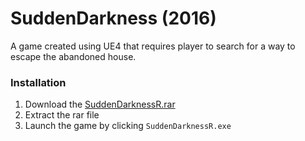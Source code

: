 # SuddenDarkness (2016)
A game created using UE4 that requires player to search for a way to escape the abandoned house.

### Installation
1. Download the [SuddenDarknessR.rar](https://drive.google.com/open?id=0B01_WRg38ctYSFNuem84TnRZaHc)
2. Extract the rar file
3. Launch the game by clicking `SuddenDarknessR.exe`

